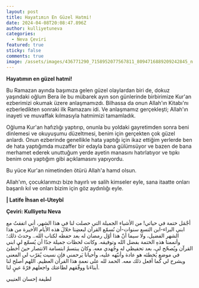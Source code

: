 ```yaml
---
layout: post
title: Hayatımın En Güzel Hatmi!
date: 2024-04-08T20:08:47.896Z
author: kulliyetuneva
categories:
  - Neva Çeviri
featured: true
sticky: false
comments: true
image: /assets/images/436771290_7158952077567811_8094716889209242845_n.jpg
---
```

**Hayatımın en güzel hatmi!** 



Bu Ramazan ayında başımıza gelen güzel olaylardan biri de, dokuz yaşındaki oğlum Bera ile bu mübarek ayın son günlerinde birbirimize Kur'an ezberimizi okumak üzere anlaşmamızdı. Bilhassa da onun Allah'ın Kitabı'nı ezberledikten sonraki ilk Ramazanı idi. Ve anlaşmamız gerçekleşti; Allah'ın inayeti ve muvaffak kılmasıyla hatmimizi tamamladık. 

Oğluma Kur'an hafızlığı yaptırıp, onunla bu yoldaki gayretimden sonra beni dinlemesi ve okuyuşumu düzeltmesi, benim için gerçekten çok güzel anlardı. Onun ezberinde genellikle hata yaptığı için ikaz ettiğim yerlerde ben de hata yaptığımda muzaffer bir edayla bana gülümsüyor ve bazen de bana merhamet ederek unuttuğum yerde ayetin manasını hatırlatıyor ve tıpkı benim ona yaptığım gibi açıklamasını yapıyordu. 

Bu yüce Kur'an nimetinden ötürü Allah'a hamd olsun. 

Allah'ım, çocuklarımızı bize hayırlı ve salih kimseler eyle, sana itaatte onları başarılı kıl ve onları bizim için göz aydınlığı eyle. 



**\| Latife İhsan el-Uteybî**

**Çeviri: Kulliyetu Neva**



أجْمَل ختمة في حياتي! من الأشياء الجميلة التي حصلت لنا في هذا الشهر، أني اتفقتُ مع ابني البراء-ابن التسع سنوات-أن نُسمّع القرآن لبعضِنا خلالَ هذه الأيام الأخيرة من هذا الشهر الفضيل، ولا سيما أنّ هذا أوّل رمضان له بعد حفظه لكتاب الله.. وحدثَ ذلك؛ وأتممنا هذهِ الختمة بفضل الله وتوفيقه. وكانت لحظات جميلة جدًا أن يُسمّع لي ابني القرآن ويُصحّح لي، بعد تحفيظي له وجُهدي معه. وكانَ يبتسمُ ابتسامة الانتصار حينَ أُخطئ في موضعٍ يُخطئه هو عادة وأنبّهه عليه، وأحيانا يَرحمني فإن نسيت يُقرّب لي المعنى ويشرح لي كما أفعل ذلك معه. الحمد لله على نعمةِ هذا القرآن العظيم. اللهم أصلح لنا أبناءَنا ووفّقهم لطاعتك واجعلهم قرّةَ عينٍ لنا. 



لطيفة إحسان العتيبي